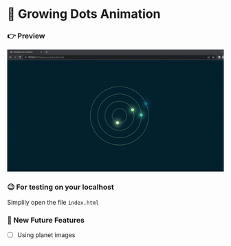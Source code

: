 # 🌟 Growing Dots Animation

### 👉 Preview
<div>
    <img src="glowing-dots.gif" />
</div>

### 😉 For testing on your localhost
Simplily open the file ``` index.html ```

### 🤔 New Future Features
- [ ] Using planet images
